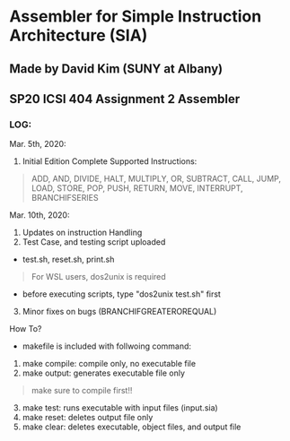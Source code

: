 # Assembler for Simple Instruction Architecture (SIA)
## Made by David Kim (SUNY at Albany)
## SP20 ICSI 404 Assignment 2 Assembler

### LOG:
Mar. 5th, 2020: 
1. Initial Edition Complete
Supported Instructions:
> ADD, AND, DIVIDE, HALT, MULTIPLY, OR, SUBTRACT, CALL, JUMP,
> LOAD, STORE, POP, PUSH, RETURN, MOVE, INTERRUPT,
> BRANCHIFSERIES

Mar. 10th, 2020: 
1. Updates on instruction Handling
2. Test Case, and testing script uploaded
* test.sh, reset.sh, print.sh
> For WSL users, dos2unix is required
+ before executing scripts, type "dos2unix test.sh" first
3. Minor fixes on bugs (BRANCHIFGREATEROREQUAL)

How To?
* makefile is included with follwoing command:
1. make compile: compile only, no executable file
2. make output: generates executable file only
> make sure to compile first!!
3. make test: runs executable with input files (input.sia)
4. make reset: deletes output file only
5. make clear: deletes executable, object files, and output file
